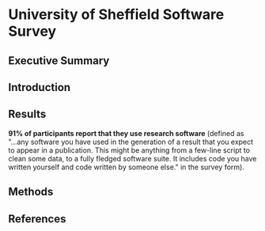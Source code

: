 # University of Sheffield Software Survey

## Executive Summary

## Introduction

## Results

**91% of participants report that they use research software** (defined as "...any software you have used in the generation of a result that you expect to appear in a publication. This might be anything from a few-line script to clean some data, to a fully fledged software suite. It includes code you have written yourself and code written by someone else." in the survey form).



## Methods

## References